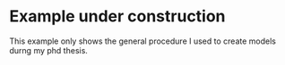 # Example under construction

This example only shows the general procedure I used to create models durng my phd thesis.
